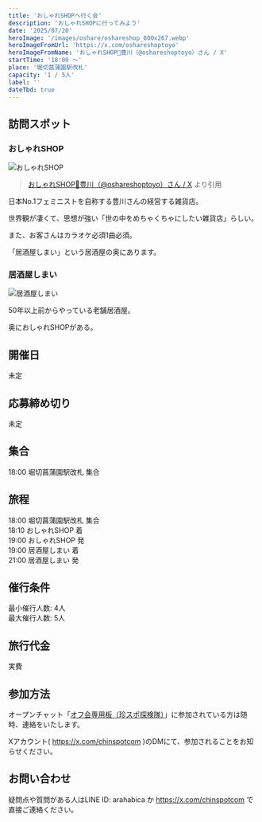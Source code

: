 ```yaml
---
title: 'おしゃれSHOPへ行く会'
description: 'おしゃれSHOPに行ってみよう'
date: '2025/07/20'
heroImage: '/images/oshare/oshareshop_800x267.webp'
heroImageFromUrl: 'https://x.com/oshareshoptoyo'
heroImageFromName: 'おしゃれSHOP🍎豊川（@oshareshoptoyo）さん / X'
startTime: '18:00 〜'
place: '堀切菖蒲園駅改札'
capacity: '1 / 5人'
label: ''
dateTbd: true
---
```


## 訪問スポット

### おしゃれSHOP

![おしゃれSHOP](/images/oshare/oshareshop_800x267.webp)

> [おしゃれSHOP🍎豊川（@oshareshoptoyo）さん / X](https://x.com/oshareshoptoyo) より引用

日本No.1フェミニストを自称する豊川さんの経営する雑貨店。

世界観が凄くて、思想が強い「世の中をめちゃくちゃにしたい雑貨店」らしい。

また、お客さんはカラオケ必須1曲必須。

「居酒屋しまい」という居酒屋の奥にあります。

### 居酒屋しまい

![居酒屋しまい](/images/oshare/shimai.webp)

50年以上前からやっている老舗居酒屋。

奥におしゃれSHOPがある。



## 開催日

未定

## 応募締め切り

未定

## 集合

18:00 堀切菖蒲園駅改札 集合

## 旅程
18:00 堀切菖蒲園駅改札 集合  
18:10 おしゃれSHOP 着  
19:00 おしゃれSHOP 発  
19:00 居酒屋しまい 着  
21:00 居酒屋しまい 発


## 催行条件

最小催行人数: 4人  
最大催行人数: 5人

## 旅行代金

実費

## 参加方法

オープンチャット「[オフ会専用板（珍スポ探検隊）](https://line.me/ti/g2/PZfs6bwr4EejequqSQYxW5Xc3zFotxYJqI3S0w)」に参加されている方は随時、連絡をいたします。


Xアカウント( https://x.com/chinspotcom )のDMにて、参加されることをお知らせください。

## お問い合わせ

疑問点や質問がある人はLINE ID: arahabica か https://x.com/chinspotcom で直接ご連絡ください。
